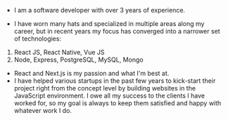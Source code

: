 - I am a software developer with over 3 years of experience. 

- I have worn many hats and specialized in multiple areas along my career, but in recent years my focus has converged into a narrower set of technologies:

1) React JS, React Native, Vue JS
2) Node, Express, PostgreSQL, MySQL, Mongo

- React and Next.js is my passion and what I'm best at. 
- I have helped various startups in the past few years to kick-start their project right from the concept level by building websites in the JavaScript environment. I owe all my success to the clients I have worked for, so my goal is always to keep them satisfied and happy with whatever work I do.

<!---
emilio1118/emilio1118 is a ✨ special ✨ repository because its `README.md` (this file) appears on your GitHub profile.
You can click the Preview link to take a look at your changes.
--->
